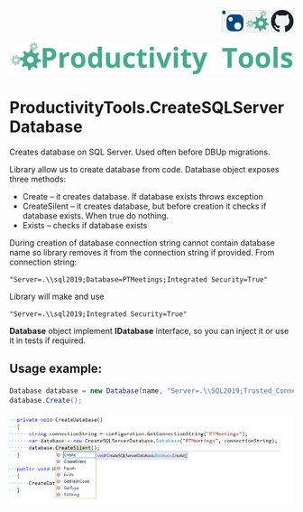 <!--Category:C#,SQL--> 
 <p align="right">
    <a href="https://www.nuget.org/packages/ProductivityTools.CreateSQLServerDatabase/"><img src="Images/Header/Nuget_border_40px.png" /></a>
    <a href="http://productivitytools.tech/productivitytools-createsqlserverdatabase/"><img src="Images/Header/ProductivityTools_green_40px_2.png" /><a> 
    <a href="https://github.com/pwujczyk/ProductivityTools.CreateSQLServerDatabase"><img src="Images/Header/Github_border_40px.png" /></a>
</p>
<p align="center">
    <a href="https://www.powershellgallery.com/packages/ProductivityTools.PSSetLockScreen/">
        <img src="Images/Header/LogoTitle_green_500px.png" />
    </a>
</p>


# ProductivityTools.CreateSQLServerDatabase

Creates database on SQL Server. Used often before DBUp migrations.

<!--more-->

Library allow us to create database from code.
Database object exposes three methods:

* Create – it creates database. If database exists throws exception
* CreateSilent – it creates database, but before creation it checks if database exists. When true do nothing.
* Exists – checks if database exists

During creation of database connection string cannot contain database name so library removes it from the connection string if provided. From connection string:

```
"Server=.\\sql2019;Database=PTMeetings;Integrated Security=True"
````
Library will make and use

```
"Server=.\\sql2019;Integrated Security=True"
```

**Database** object implement **IDatabase** interface, so you can inject it or use it in tests if required. 

## Usage example:

```c#
Database database = new Database(name, "Server=.\\SQL2019;Trusted_Connection=True;");
database.Create();
```

![Create database](Images/CreateDatabase.png)
